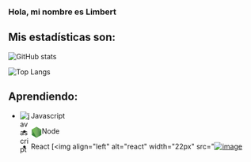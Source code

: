 ### Hola, mi nombre es Limbert ###

## Mis estadísticas son: 
![GitHub stats](https://github-readme-stats.vercel.app/api?username=LimbersMay&show_icons=true&theme=tokyonight)

![Top Langs](https://github-readme-stats.vercel.app/api/top-langs/?username=LimbersMay)

## Aprendiendo: 

- Javascript [<img align="left" alt="javascript" width="22px" src="https://raw.githubusercontent.com/jmnote/z-icons/master/svg/javascript.svg" />][Javascript]

[Javascript]: https://www.javascript.com/

- Node [<img align="left" alt="Node" width="22px" src="https://raw.githubusercontent.com/github/explore/80688e429a7d4ef2fca1e82350fe8e3517d3494d/topics/nodejs/nodejs.png" />][Node]

[Node]: https://nodejs.org/en/

- React [<img align="left" alt="react" width="22px"
src="[![image](https://user-images.githubusercontent.com/66845300/182235026-d78fdc96-df42-4a3c-8bda-d7fea7cf6442.png)][React]

[React]: https://reactjs.org/
